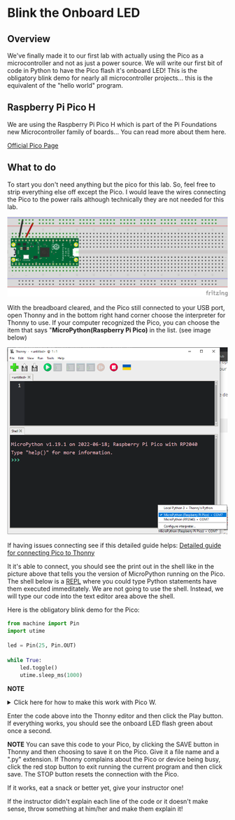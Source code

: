 # Blink the Onboard LED

## Overview

We've finally made it to our first lab with actually using the Pico as a microcontroller and not as just a power source.  We will write our first bit of code in Python to have the Pico flash it's onboard LED!  This is the obligatory blink demo for nearly all microcontroller projects... this is the equivalent of the "hello world" program.

## Raspberry Pi Pico H

We are using the Raspberry Pi Pico H which is part of the Pi Foundations new Microcontroller family of boards... You can read more about them here.

[Official Pico Page](https://www.raspberrypi.com/products/raspberry-pi-pico/)

 ## What to do

To start you don't need anything but the pico for this lab.  So, feel free to strip everything else off except the Pico. I would leave the wires connecting the Pico to the power rails although technically they are not needed for this lab.

![Blink Diagram](/images/6_blink_bb.png)

With the breadboard cleared, and the Pico still connected to your USB port, open Thonny and in the bottom right hand corner choose the interpreter for Thonny to use.  If your computer recognized the Pico, you can choose the item that says "**MicroPython(Raspberry Pi Pico)** in the list. (see image below)

![Thonny Select Pico](/images/thonny_pico.PNG)

If having issues connecting see if this detailed guide helps: 
[Detailed guide for connecting Pico to Thonny](https://microcontrollerslab.com/getting-started-raspberry-pi-pico-thonny-ide/)


It it's able to connect, you should see the print out in the shell like in the picture above that tells you the version of MicroPython running on the Pico.
The shell below is a [REPL](https://pythonprogramminglanguage.com/repl/) where you could type Python statements have them executed immeditately.  We are not going to use the shell.  Instead, we will type our code into the text editor area above the shell.

Here is the obligatory blink demo for the Pico:

``` Python
from machine import Pin
import utime

led = Pin(25, Pin.OUT)

while True:
    led.toggle()
    utime.sleep_ms(1000)
```
**NOTE**<details><summary> Click here for how to make this work with Pico W.</summary> 
If using the Pico W the internal pin for the LED is NOT 25.  It's the string "LED". So, assuming you flashed your Pico W with the right MicroPython library(the one for the Pico W), then the led line above would look like this for the Pico W:
```Python
led = Pin("LED", Pin.OUT)
```
</details>

Enter the code above into the Thonny editor and then click the Play button.
If everything works, you should see the onboard LED flash green about once a second.

**NOTE** You can save this code to your Pico, by clicking the SAVE button in Thonny and then choosing to save it on the Pico.  Give it a file name and a ".py" extension.  If Thonny complains about the Pico or device being busy, click the red stop button to exit running the current program and then click save. The STOP button resets the connection with the Pico.

If it works, eat a snack or better yet, give your instructor one!

If the instructor didn't explain each line of the code or it doesn't make sense, throw something at him/her and make them explain it!

